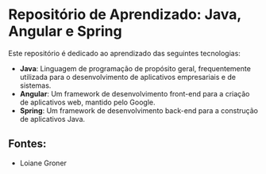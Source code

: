 # Repositório de Aprendizado: Java, Angular e Spring

Este repositório é dedicado ao aprendizado das seguintes tecnologias:

- **Java**: Linguagem de programação de propósito geral, frequentemente utilizada para o desenvolvimento de aplicativos empresariais e de sistemas.
- **Angular**: Um framework de desenvolvimento front-end para a criação de aplicativos web, mantido pelo Google.
- **Spring**: Um framework de desenvolvimento back-end para a construção de aplicativos Java.

## Fontes: 
- Loiane Groner
